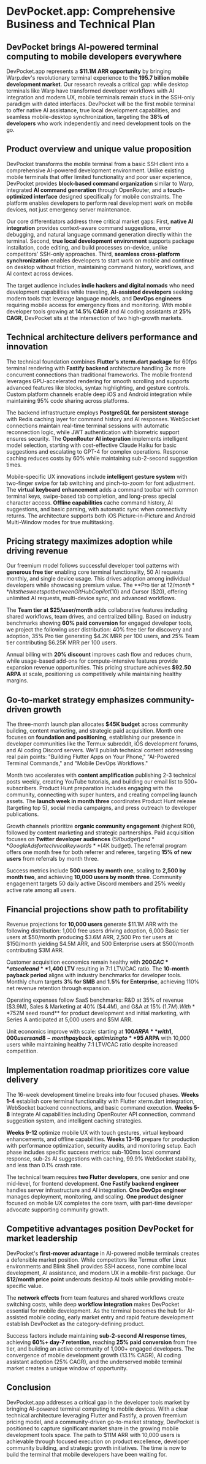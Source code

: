 # DevPocket.app: Comprehensive Business and Technical Plan

## DevPocket brings AI-powered terminal computing to mobile developers everywhere

DevPocket.app represents a **$11.1M ARR opportunity** by bringing Warp.dev's revolutionary terminal experience to the **195.7 billion mobile development market**. Our research reveals a critical gap: while desktop terminals like Warp have transformed developer workflows with AI integration and modern UX, mobile terminals remain stuck in the SSH-only paradigm with dated interfaces. DevPocket will be the first mobile terminal to offer native AI assistance, true local development capabilities, and seamless mobile-desktop synchronization, targeting the **38% of developers** who work independently and need development tools on the go.

## Product overview and unique value proposition

DevPocket transforms the mobile terminal from a basic SSH client into a comprehensive AI-powered development environment. Unlike existing mobile terminals that offer limited functionality and poor user experience, DevPocket provides **block-based command organization** similar to Warp, integrated **AI command generation** through OpenRouter, and a **touch-optimized interface** designed specifically for mobile constraints. The platform enables developers to perform real development work on mobile devices, not just emergency server maintenance.

Our core differentiators address three critical market gaps: First, **native AI integration** provides context-aware command suggestions, error debugging, and natural language command generation directly within the terminal. Second, **true local development environment** supports package installation, code editing, and build processes on-device, unlike competitors' SSH-only approaches. Third, **seamless cross-platform synchronization** enables developers to start work on mobile and continue on desktop without friction, maintaining command history, workflows, and AI context across devices.

The target audience includes **indie hackers and digital nomads** who need development capabilities while traveling, **AI-assisted developers** seeking modern tools that leverage language models, and **DevOps engineers** requiring mobile access for emergency fixes and monitoring. With mobile developer tools growing at **14.5% CAGR** and AI coding assistants at **25% CAGR**, DevPocket sits at the intersection of two high-growth markets.

## Technical architecture delivers performance and innovation

The technical foundation combines **Flutter's xterm.dart package** for 60fps terminal rendering with **Fastify backend** architecture handling 3x more concurrent connections than traditional frameworks. The mobile frontend leverages GPU-accelerated rendering for smooth scrolling and supports advanced features like blocks, syntax highlighting, and gesture controls. Custom platform channels enable deep iOS and Android integration while maintaining 95% code sharing across platforms.

The backend infrastructure employs **PostgreSQL for persistent storage** with Redis caching layer for command history and AI responses. WebSocket connections maintain real-time terminal sessions with automatic reconnection logic, while JWT authentication with biometric support ensures security. The **OpenRouter AI integration** implements intelligent model selection, starting with cost-effective Claude Haiku for basic suggestions and escalating to GPT-4 for complex operations. Response caching reduces costs by 60% while maintaining sub-2-second suggestion times.

Mobile-specific UX innovations include **intelligent gesture system** with two-finger swipe for tab switching and pinch-to-zoom for font adjustment. The **virtual keyboard enhancement** adds a command toolbar with common terminal keys, swipe-based tab completion, and long-press special character access. **Offline capabilities** cache command history, AI suggestions, and basic parsing, with automatic sync when connectivity returns. The architecture supports both iOS Picture-in-Picture and Android Multi-Window modes for true multitasking.

## Pricing strategy maximizes adoption while driving revenue

Our freemium model follows successful developer tool patterns with **generous free tier** enabling core terminal functionality, 50 AI requests monthly, and single device usage. This drives adoption among individual developers while showcasing premium value. The **Pro tier at $12/month** hits the sweet spot between GitHub Copilot ($10) and Cursor ($20), offering unlimited AI requests, multi-device sync, and advanced workflows.

The **Team tier at $25/user/month** adds collaborative features including shared workflows, team drives, and centralized billing. Based on industry benchmarks showing **60% paid conversion** for engaged developer tools, we project the following user distribution: 40% free tier for discovery and adoption, 35% Pro tier generating $4.2K MRR per 100 users, and 25% Team tier contributing $6.25K MRR per 100 users.

Annual billing with **20% discount** improves cash flow and reduces churn, while usage-based add-ons for compute-intensive features provide expansion revenue opportunities. This pricing structure achieves **$92.50 ARPA** at scale, positioning us competitively while maintaining healthy margins.

## Go-to-market strategy emphasizes community-driven growth

The three-month launch plan allocates **$45K budget** across community building, content marketing, and strategic paid acquisition. Month one focuses on **foundation and positioning**, establishing our presence in developer communities like the Termux subreddit, iOS development forums, and AI coding Discord servers. We'll publish technical content addressing real pain points: "Building Flutter Apps on Your Phone," "AI-Powered Terminal Commands," and "Mobile DevOps Workflows."

Month two accelerates with **content amplification** publishing 2-3 technical posts weekly, creating YouTube tutorials, and building our email list to 500+ subscribers. Product Hunt preparation includes engaging with the community, connecting with super hunters, and creating compelling launch assets. The **launch week in month three** coordinates Product Hunt release (targeting top 5), social media campaigns, and press outreach to developer publications.

Growth channels prioritize **organic community engagement** (highest ROI), followed by content marketing and strategic partnerships. Paid acquisition focuses on **Twitter developer audiences** ($5K budget) and **Google Ads for technical keywords** ($4K budget). The referral program offers one month free for both referrer and referee, targeting **15% of new users** from referrals by month three.

Success metrics include **500 users by month one**, scaling to **2,500 by month two**, and achieving **10,000 users by month three**. Community engagement targets 50 daily active Discord members and 25% weekly active rate among all users.

## Financial projections show path to profitability

Revenue projections for **10,000 users** generate $11.1M ARR with the following distribution: 1,000 free users driving adoption, 6,000 Basic tier users at $50/month producing $3.6M ARR, 2,500 Pro tier users at $150/month yielding $4.5M ARR, and 500 Enterprise users at $500/month contributing $3M ARR.

Customer acquisition economics remain healthy with **$200 CAC** at scale and **$1,400 LTV** resulting in 7:1 LTV/CAC ratio. The **10-month payback period** aligns with industry benchmarks for developer tools. Monthly churn targets **3% for SMB** and **1.5% for Enterprise**, achieving 110% net revenue retention through expansion.

Operating expenses follow SaaS benchmarks: R&D at 35% of revenue ($3.9M), Sales & Marketing at 40% ($4.4M), and G&A at 15% ($1.7M). With **75% gross margins**, we project break-even at 12,000 users and EBITDA positive by month 36. Initial funding requirements include **$2M seed round** for product development and initial marketing, with Series A anticipated at 5,000 users and $5M ARR.

Unit economics improve with scale: starting at **$100 ARPA** with 1,000 users and 8-month payback, optimizing to **$95 ARPA** with 10,000 users while maintaining healthy 7:1 LTV/CAC ratio despite increased competition.

## Implementation roadmap prioritizes core value delivery

The 16-week development timeline breaks into four focused phases. **Weeks 1-4** establish core terminal functionality with Flutter xterm.dart integration, WebSocket backend connections, and basic command execution. **Weeks 5-8** integrate AI capabilities including OpenRouter API connection, command suggestion system, and intelligent caching strategies.

**Weeks 9-12** optimize mobile UX with touch gestures, virtual keyboard enhancements, and offline capabilities. **Weeks 13-16** prepare for production with performance optimization, security audits, and monitoring setup. Each phase includes specific success metrics: sub-100ms local command response, sub-2s AI suggestions with caching, 99.9% WebSocket stability, and less than 0.1% crash rate.

The technical team requires **two Flutter developers**, one senior and one mid-level, for frontend development. **One Fastify backend engineer** handles server infrastructure and AI integration. **One DevOps engineer** manages deployment, monitoring, and scaling. **One product designer** focused on mobile UX completes the core team, with part-time developer advocate supporting community growth.

## Competitive advantages position DevPocket for market leadership

DevPocket's **first-mover advantage** in AI-powered mobile terminals creates a defensible market position. While competitors like Termux offer Linux environments and Blink Shell provides SSH access, none combine local development, AI assistance, and modern UX in a mobile-first package. Our **$12/month price point** undercuts desktop AI tools while providing mobile-specific value.

The **network effects** from team features and shared workflows create switching costs, while deep **workflow integration** makes DevPocket essential for mobile development. As the terminal becomes the hub for AI-assisted mobile coding, early market entry and rapid feature development establish DevPocket as the category-defining product.

Success factors include maintaining **sub-2-second AI response times**, achieving **60%+ day-7 retention**, reaching **25% paid conversion** from free tier, and building an active community of 1,000+ engaged developers. The convergence of mobile development growth (13.1% CAGR), AI coding assistant adoption (25% CAGR), and the underserved mobile terminal market creates a unique window of opportunity.

## Conclusion

DevPocket.app addresses a critical gap in the developer tools market by bringing AI-powered terminal computing to mobile devices. With a clear technical architecture leveraging Flutter and Fastify, a proven freemium pricing model, and a community-driven go-to-market strategy, DevPocket is positioned to capture significant market share in the growing mobile development tools space. The path to $11M ARR with 10,000 users is achievable through focused execution on product excellence, developer community building, and strategic growth initiatives. The time is now to build the terminal that mobile developers have been waiting for.